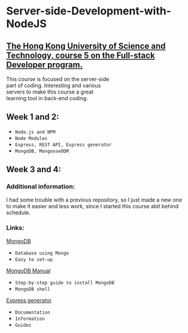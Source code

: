 # Server-side-Development-with-NodeJS
[The Hong Kong University of Science and Technology, course 5 on the Full-stack Developer program.](https://www.coursera.org/learn/server-side-development/home/welcome)
----------------------------
This course is focused on the server-side <br>
part of coding. Interesting and various <br>
servers to make this course a great <br>
learning tool in back-end coding.

## Week 1 and 2:
  
  * `Node.js and NPM`
  * `Node Modules`
  * `Express, REST API, Express generator`
  * `MongoDB, MongooseODM`
   
## Week 3 and 4:

   

### Additional information:

  I had some trouble with a previous repository, so I just made a new one <br>
  to make it easier and less work, since I started this course abit behind schedule.
  

### Links:

[MongoDB](https://www.mongodb.com/)  <br>
   * `Database using Mongo`
   * `Easy to set-up`  <br>

[MongoDB Manual](https://docs.mongodb.com/manual/) <br>
   * `Step-by-step guide to install MongoDB`
   * `MongoDB shell` <br> 
  
[Express generator](http://expressjs.com/)  <br>
   * `Documentation`
   * `Information`
   * `Guides`
  

   
